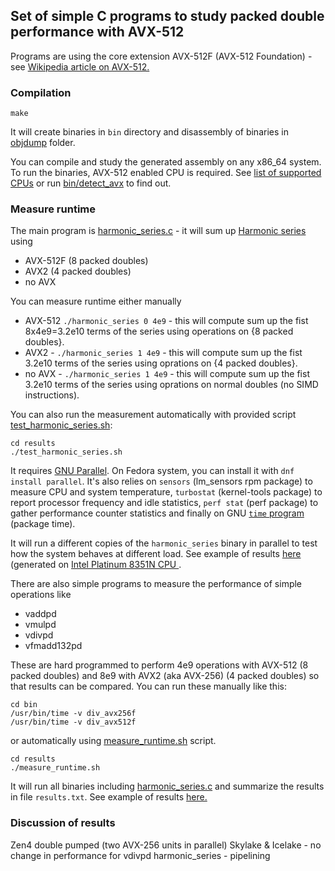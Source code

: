 ## Set of simple C programs to study packed double performance with AVX-512

Programs are using the core extension AVX-512F (AVX-512 Foundation) - see [Wikipedia article on AVX-512.](https://en.wikipedia.org/wiki/AVX-512#Legacy_instructions_with_EVEX-encoded_versions)

### Compilation
```
make
```

It will create binaries in `bin` directory and disassembly of binaries in [objdump](objdump) folder.

You can compile and study the generated assembly on any x86_64 system. To run the binaries, AVX-512 enabled CPU is required. See [list of supported CPUs](https://en.wikipedia.org/wiki/AVX-512#CPUs_with_AVX-512) or run [bin/detect_avx](detect_avx.c) to find out. 

### Measure runtime
The main program is [harmonic_series.c](harmonic_series.c) - it will sum up [Harmonic series](https://en.wikipedia.org/wiki/Harmonic_series_(mathematics)) using
* AVX-512F (8 packed doubles)
* AVX2 (4 packed doubles)
* no AVX

You can measure runtime either manually
*  AVX-512 `./harmonic_series 0 4e9` - this will compute sum up the fist 8x4e9=3.2e10 terms of the series using operations on {8 packed doubles}.
*  AVX2 -   `./harmonic_series 1 4e9` - this will compute sum up the fist 3.2e10 terms of the series using oprations on {4 packed doubles}.
*  no AVX - `./harmonic_series 1 4e9` - this will compute sum up the fist 3.2e10 terms of the series using oprations on normal doubles (no SIMD instructions). 

You can also run the measurement automatically with provided script [test_harmonic_series.sh](results/test_harmonic_series.sh):

```
cd results
./test_harmonic_series.sh
```

It requires [GNU Parallel](https://www.gnu.org/s/parallel). On Fedora system, you can install it with `dnf install parallel`. It's also relies on `sensors`
(lm_sensors rpm package) to measure CPU and system temperature, `turbostat` (kernel-tools package) to report processor frequency and idle statistics,
`perf stat` (perf package) to gather performance counter statistics and finally on GNU [`time` program](https://www.gnu.org/software/time/) (package time). 

It will run a different copies of the `harmonic_series` binary in parallel to test how the system behaves at different load. See example of results
[here](results/Intel_Platinum_8351N_CPU_2.40GHz_harmonic_series/)
(generated on [Intel Platinum 8351N CPU ](https://www.intel.com/content/www/us/en/products/sku/212288/intel-xeon-platinum-8351n-processor-54m-cache-2-40-ghz/specifications.html).

There are also simple programs to measure the performance of simple operations like
* vaddpd
* vmulpd
* vdivpd
* vfmadd132pd

These are hard programmed to perform 4e9 operations with  AVX-512 (8 packed doubles) and 8e9 with AVX2 (aka AVX-256) (4 packed doubles) so that results can be compared.
You can run these manually like this:

```
cd bin
/usr/bin/time -v div_avx256f
/usr/bin/time -v div_avx512f
```

or automatically using [measure_runtime.sh](results/measure_runtime.sh) script.
```
cd results
./measure_runtime.sh
```

It will run all binaries including [harmonic_series.c](harmonic_series.c) and summarize the results in file `results.txt`. See example of results
[here.](results/Intel_Platinum_8351N_CPU_2.40GHz/results.txt)

### Discussion of results
Zen4 double pumped (two AVX-256 units in parallel)
Skylake & Icelake - no change in performance for vdivpd
harmonic_series - pipelining

